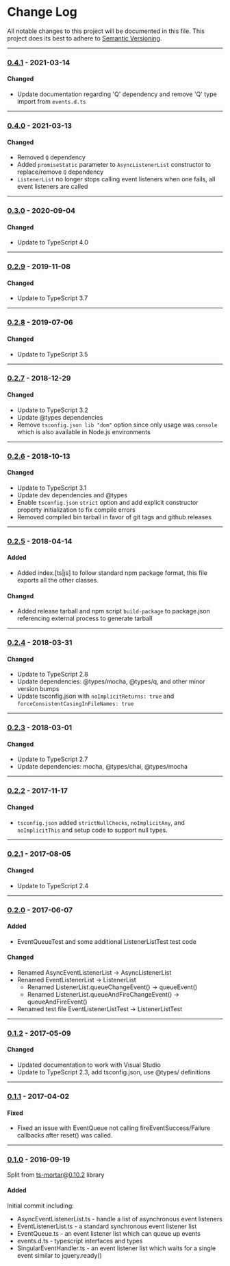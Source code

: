 ﻿# Change Log
All notable changes to this project will be documented in this file.
This project does its best to adhere to [Semantic Versioning](http://semver.org/).


--------
### [0.4.1](N/A) - 2021-03-14
#### Changed
* Update documentation regarding 'Q' dependency and remove 'Q' type import from `events.d.ts`


--------
### [0.4.0](https://github.com/TeamworkGuy2/ts-event-handlers-lite/commit/d12c0232ee37793632e2507ae49d754e14f3c16d) - 2021-03-13
#### Changed
* Removed `Q` dependency
* Added `promiseStatic` parameter to `AsyncListenerList` constructor to replace/remove `Q` dependency
* `ListenerList` no longer stops calling event listeners when one fails, all event listeners are called


--------
### [0.3.0](https://github.com/TeamworkGuy2/ts-event-handlers-lite/commit/bb6b848c4994b1986a5384b44b69a916b5885037) - 2020-09-04
#### Changed
* Update to TypeScript 4.0


--------
### [0.2.9](https://github.com/TeamworkGuy2/ts-event-handlers-lite/commit/eddc464054cf91de9b591d9956ed56ddc65b4a94) - 2019-11-08
#### Changed
* Update to TypeScript 3.7


--------
### [0.2.8](https://github.com/TeamworkGuy2/ts-event-handlers-lite/commit/30c04638a44cd505980dbbae7cd899564c365478) - 2019-07-06
#### Changed
* Update to TypeScript 3.5


--------
### [0.2.7](https://github.com/TeamworkGuy2/ts-event-handlers-lite/commit/6c732fef9ded62c5538dc992c2826d68b513b8a8) - 2018-12-29
#### Changed
* Update to TypeScript 3.2
* Update @types dependencies
* Remove `tsconfig.json lib "dom"` option since only usage was `console` which is also available in Node.js environments


--------
### [0.2.6](https://github.com/TeamworkGuy2/ts-event-handlers-lite/commit/ede94040fe6a8dceadbe3958c51641a05b7ad92f) - 2018-10-13
#### Changed
* Update to TypeScript 3.1
* Update dev dependencies and @types
* Enable `tsconfig.json` `strict` option and add explicit constructor property initialization to fix compile errors
* Removed compiled bin tarball in favor of git tags and github releases


--------
### [0.2.5](https://github.com/TeamworkGuy2/ts-event-handlers-lite/commit/35e6fd5b5828b6d1ac6e735f8513c7e3c010a211) - 2018-04-14
#### Added
* Added index.[ts|js] to follow standard npm package format, this file exports all the other classes.

#### Changed
* Added release tarball and npm script `build-package` to package.json referencing external process to generate tarball


--------
### [0.2.4](https://github.com/TeamworkGuy2/ts-event-handlers-lite/commit/8ff5b57780be2661b07ea5c31a93fb344e6c4242) - 2018-03-31
#### Changed
* Update to TypeScript 2.8
* Update dependencies: @types/mocha, @types/q, and other minor version bumps
* Update tsconfig.json with `noImplicitReturns: true` and `forceConsistentCasingInFileNames: true`


--------
### [0.2.3](https://github.com/TeamworkGuy2/ts-event-handlers-lite/commit/e94e881f0d98b46be6a341134a475d127773ec9e) - 2018-03-01
#### Changed
* Update to TypeScript 2.7
* Update dependencies: mocha, @types/chai, @types/mocha


--------
### [0.2.2](https://github.com/TeamworkGuy2/ts-event-handlers-lite/commit/36bef027629a680fa0be54d596032c14307ff44a) - 2017-11-17
#### Changed
* `tsconfig.json` added `strictNullChecks`, `noImplicitAny`, and `noImplicitThis` and setup code to support null types.


--------
### [0.2.1](https://github.com/TeamworkGuy2/ts-event-handlers-lite/commit/1e369d0e1abdec53b6859bac15871554fd1455b7) - 2017-08-05
#### Changed
* Update to TypeScript 2.4


--------
### [0.2.0](https://github.com/TeamworkGuy2/ts-event-handlers-lite/commit/9c3f1cb78d9ca60d80d2c9998bb22e29ff4557bb) - 2017-06-07
#### Added
* EventQueueTest and some additional ListenerListTest test code

#### Changed
* Renamed AsyncEventListenerList -> AsyncListenerList
* Renamed EventListenerList -> ListenerList
  * Renamed ListenerList.queueChangeEvent() -> queueEvent()
  * Renamed ListenerList.queueAndFireChangeEvent() -> queueAndFireEvent()
* Renamed test file EventListenerListTest -> ListenerListTest


--------
### [0.1.2](https://github.com/TeamworkGuy2/ts-event-handlers-lite/commit/3a64640c2779ba1fa50663cb7ea616d646c43ad0) - 2017-05-09
#### Changed
* Updated documentation to work with Visual Studio
* Update to TypeScript 2.3, add tsconfig.json, use @types/ definitions


--------
### [0.1.1](https://github.com/TeamworkGuy2/ts-event-handlers-lite/commit/b4f2dd8b94bf3abbc9e4fdfd2cbfd54f39b0e72f) - 2017-04-02
#### Fixed
* Fixed an issue with EventQueue not calling fireEventSuccess/Failure callbacks after reset() was called.


--------
### [0.1.0](https://github.com/TeamworkGuy2/ts-event-handlers-lite/commit/36bd418777a7cd77e77a9200ccc69dd322fc5100) - 2016-09-19
Split from [ts-mortar](https://github.com/TeamworkGuy2/ts-mortar)@[0.10.2](https://github.com/TeamworkGuy2/ts-mortar/commit/1ad592bb8ff59ad31a74cdcb19199aa2ff7b1d11) library
#### Added
Initial commit including:
* AsyncEventListenerList.ts - handle a list of asynchronous event listeners
* EventListenerList.ts - a standard synchronous event listener list
* EventQueue.ts - an event listener list which can queue up events
* events.d.ts - typescript interfaces and types
* SingularEventHandler.ts - an event listener list which waits for a single event similar to jquery.ready()

